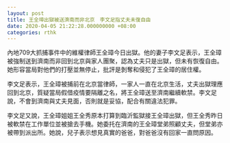 ```yaml
---
layout: post
title: 王全璋出獄被送濟南而非北京　李文足指丈夫未復自由
date: 2020-04-05 21:22:28.000000000 +08:00
categories: rthk
---
```


內地709大抓捕事件中的維權律師王全璋今日出獄。他的妻子李文足表示，王全璋被強制送到濟南而非回到北京與家人團聚，認為丈夫只是出獄，但未有恢復自由。她形容當局對他們的打壓並無停止，批評是剝奪和侵犯了王全璋的居住權。

李文足表示，王全璋被捕前在北京當律師，一家人一直在北京生活，丈夫出獄理應回到北京，質疑當局假借疫情要隔離之名，將王全璋送至濟南繼續軟禁。李文足說，不會到濟南與丈夫見面，否則就是妥協，配合有關違法犯罪。

李文足又說，王全璋姐姐王全秀原本打算到臨沂監獄接王全璋出獄，但王全秀昨日被軟禁在工作單位並被搶去手機。她委托在濟南的王全璋堂弟照顧丈夫，但堂弟亦被帶到派出所。她說，兒子表示想見真實的爸爸，對爸爸沒有回家一直問原因。
